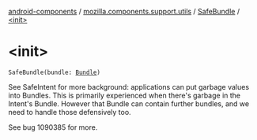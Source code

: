[android-components](../../index.md) / [mozilla.components.support.utils](../index.md) / [SafeBundle](index.md) / [&lt;init&gt;](./-init-.md)

# &lt;init&gt;

`SafeBundle(bundle: `[`Bundle`](https://developer.android.com/reference/android/os/Bundle.html)`)`

See SafeIntent for more background: applications can put garbage values into Bundles. This is primarily
experienced when there's garbage in the Intent's Bundle. However that Bundle can contain further bundles,
and we need to handle those defensively too.

See bug 1090385 for more.

